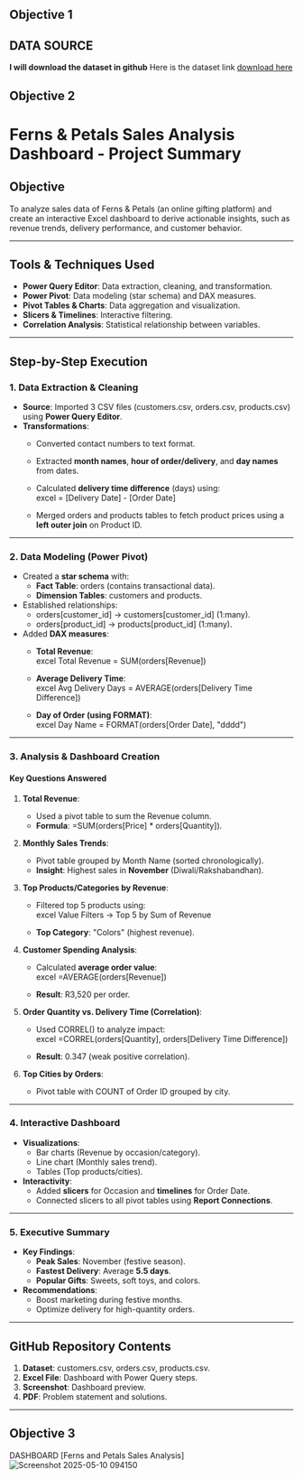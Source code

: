 ## **Objective 1**
## **DATA SOURCE**
**I will download the dataset in github**
Here is the dataset link [download here](https://github.com/Ayushi0214/FNP---Excel-Project)
## **Objective 2**
# **Ferns & Petals Sales Analysis Dashboard - Project Summary**  

## **Objective**  
To analyze sales data of Ferns & Petals (an online gifting platform) and create an interactive Excel dashboard to derive actionable insights, such as revenue trends, delivery performance, and customer behavior.  

---

## **Tools & Techniques Used**  
- **Power Query Editor**: Data extraction, cleaning, and transformation.  
- **Power Pivot**: Data modeling (star schema) and DAX measures.  
- **Pivot Tables & Charts**: Data aggregation and visualization.  
- **Slicers & Timelines**: Interactive filtering.  
- **Correlation Analysis**: Statistical relationship between variables.  

---

## **Step-by-Step Execution**  

### **1. Data Extraction & Cleaning**  
- **Source**: Imported 3 CSV files (customers.csv, orders.csv, products.csv) using **Power Query Editor**.  
- **Transformations**:  
  - Converted contact numbers to text format.  
  - Extracted **month names**, **hour of order/delivery**, and **day names** from dates.  
  - Calculated **delivery time difference** (days) using:  
   excel
    = [Delivery Date] - [Order Date]  
   
  - Merged orders and products tables to fetch product prices using a **left outer join** on Product ID.  

---

### **2. Data Modeling (Power Pivot)**  
- Created a **star schema** with:  
  - **Fact Table**: orders (contains transactional data).  
  - **Dimension Tables**: customers and products.  
- Established relationships:  
  - orders[customer_id] → customers[customer_id] (1:many).  
  - orders[product_id] → products[product_id] (1:many).  
- Added **DAX measures**:  
  - **Total Revenue**:  
   excel
    Total Revenue = SUM(orders[Revenue])  
   
  - **Average Delivery Time**:  
   excel
    Avg Delivery Days = AVERAGE(orders[Delivery Time Difference])  
   
  - **Day of Order (using FORMAT)**:  
   excel
    Day Name = FORMAT(orders[Order Date], "dddd")  
   

---

### **3. Analysis & Dashboard Creation**  
#### **Key Questions Answered**  
1. **Total Revenue**:  
   - Used a pivot table to sum the Revenue column.  
   - **Formula**: =SUM(orders[Price] * orders[Quantity]).  

2. **Monthly Sales Trends**:  
   - Pivot table grouped by Month Name (sorted chronologically).  
   - **Insight**: Highest sales in **November** (Diwali/Rakshabandhan).  

3. **Top Products/Categories by Revenue**:  
   - Filtered top 5 products using:  
    excel
     Value Filters → Top 5 by Sum of Revenue  
    
   - **Top Category**: "Colors" (highest revenue).  

4. **Customer Spending Analysis**:  
   - Calculated **average order value**:  
    excel
     =AVERAGE(orders[Revenue])  
    
   - **Result**: R3,520 per order.  

5. **Order Quantity vs. Delivery Time (Correlation)**:  
   - Used CORREL() to analyze impact:  
    excel
     =CORREL(orders[Quantity], orders[Delivery Time Difference])  
    
   - **Result**: 0.347 (weak positive correlation).  

6. **Top Cities by Orders**:  
   - Pivot table with COUNT of Order ID grouped by city.  

---

### **4. Interactive Dashboard**  
- **Visualizations**:  
  - Bar charts (Revenue by occasion/category).  
  - Line chart (Monthly sales trend).  
  - Tables (Top products/cities).  
- **Interactivity**:  
  - Added **slicers** for Occasion and **timelines** for Order Date.  
  - Connected slicers to all pivot tables using **Report Connections**.  

---

### **5. Executive Summary**  
- **Key Findings**:  
  - **Peak Sales**: November (festive season).  
  - **Fastest Delivery**: Average **5.5 days**.  
  - **Popular Gifts**: Sweets, soft toys, and colors.  
- **Recommendations**:  
  - Boost marketing during festive months.  
  - Optimize delivery for high-quantity orders.  

---

## **GitHub Repository Contents**  
1. **Dataset**: customers.csv, orders.csv, products.csv.  
2. **Excel File**: Dashboard with Power Query steps.  
3. **Screenshot**: Dashboard preview.  
4. **PDF**: Problem statement and solutions.  

---
## **Objective 3**
DASHBOARD
[Ferns and Petals Sales Analysis]
![Screenshot 2025-05-10 094150](https://github.com/user-attachments/assets/6f89f5be-1434-4820-8852-9f46011bb0b3)

